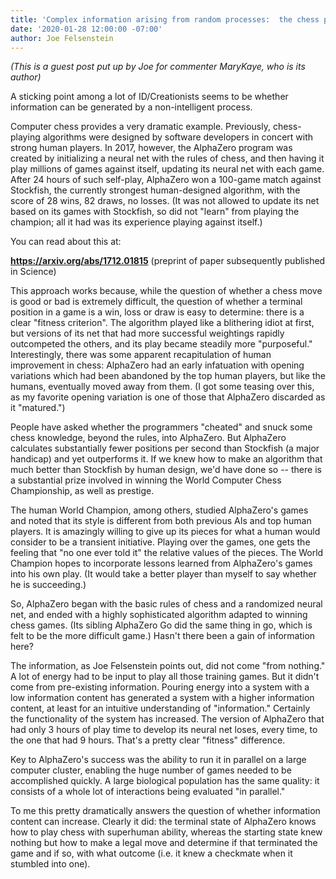 ```yaml
---
title: 'Complex information arising from random processes:  the chess program AlphaZero'
date: '2020-01-28 12:00:00 -07:00'
author: Joe Felsenstein
---
```

<em>(This is a guest post put up by Joe for commenter MaryKaye, who is its author)</em>

A sticking point among a lot of ID/Creationists seems to be whether information can be
generated by a non-intelligent process.

Computer chess provides a very dramatic example.  Previously, chess-playing algorithms 
were designed by software developers in concert with strong human players.  In 2017, 
however, the AlphaZero program was created by initializing a neural net with the rules
of chess, and then having it play millions of games against itself, updating its neural net
with each game.  After 24 hours of such self-play, AlphaZero won a 100-game match against 
Stockfish, the currently strongest human-designed algorithm, with the score of 28 wins, 
82 draws, no losses.  (It was not allowed to update its net based on its games with
Stockfish, so did not "learn" from playing the champion; all it had was its experience
playing against itself.)

<!--more-->

You can read about this at:

<a href="https://arxiv.org/abs/1712.01815"><strong>https://arxiv.org/abs/1712.01815</strong></a> (preprint of paper subsequently published in Science)

This approach works because, while the question of whether a chess move is good or bad is
extremely difficult, the question of whether a terminal position in a game is a win, loss or
draw is easy to determine:  there is a clear "fitness criterion".  The algorithm played 
like a blithering idiot at first, but versions of its net that had more successful weightings 
rapidly outcompeted the others, and its play became steadily more "purposeful."  Interestingly, 
there was some apparent recapitulation of human improvement in chess:  AlphaZero had an early 
infatuation with opening variations which had been abandoned by the top human players, but 
like the humans, eventually moved away from them.  (I got some teasing over this, as my 
favorite opening variation is one of those that AlphaZero discarded as it "matured.")

People have asked whether the programmers "cheated" and snuck some chess knowledge, beyond
the rules, into AlphaZero.  But AlphaZero calculates substantially fewer positions per second
than Stockfish (a major handicap) and yet outperforms it.  If we knew how to make an algorithm
that much better than Stockfish by human design, we'd have done so -- there is a substantial
prize involved in winning the World Computer Chess Championship, as well as prestige.  

The human World Champion, among others, studied AlphaZero's games and noted that its style is
different from both previous AIs and top human players.  It is amazingly willing to give up
its pieces for what a human would consider to be a transient initiative.  Playing over the
games, one gets the feeling that "no one ever told it" the relative values of the pieces. 
The World Champion hopes to incorporate lessons learned from AlphaZero's games into his own
play.  (It would take a better player than myself to say whether he is succeeding.)

So, AlphaZero began with the basic rules of chess and a randomized neural net, and ended
with a highly sophisticated algorithm adapted to winning chess games.  (Its sibling AlphaZero 
Go did the same thing in go, which is felt to be the more difficult game.)  Hasn't there been
a gain of information here?

The information, as Joe Felsenstein points out, did not come "from nothing."  A lot of energy
had to be input to play all those training games.  But it didn't come from pre-existing
information.  Pouring energy into a system with a low information content has generated a
system with a higher information content, at least for an intuitive understanding of 
"information."  Certainly the functionality of the system has increased.  The version of 
AlphaZero that had only 3 hours of play time to develop its neural net loses, every time, 
to the one that had 9 hours.  That's a pretty clear "fitness" difference.

Key to AlphaZero's success was the ability to run it in parallel on a large computer cluster, 
enabling the huge number of games needed to be accomplished quickly.  A large biological 
population has the same quality:  it consists of a whole lot of interactions being evaluated
"in parallel."  

To me this pretty dramatically answers the question of whether information content can increase.
Clearly it did:  the terminal state of AlphaZero knows how to play chess with superhuman
ability, whereas the starting state knew nothing but how to make a legal move and determine
if that terminated the game and if so, with what outcome (i.e. it knew a checkmate when it
stumbled into one).

